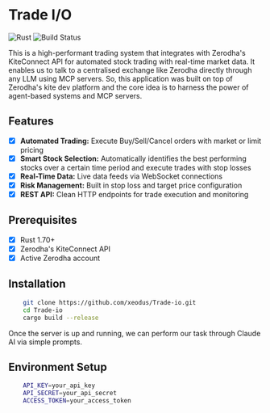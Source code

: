 # Trade I/O

![Rust](https://img.shields.io/badge/Rust-006845?style=flat&logo=rust&logoColor=white&labelColor=333333)
![Build Status](https://github.com/xeodus/Trade-io/actions/workflows/ci.yml/badge.svg)

This is a high-performant trading system that integrates with Zerodha's KiteConnect API for automated stock trading with real-time market data. It enables us to talk to a centralised exchange like Zerodha directly through any LLM using MCP servers. So, this application was built on top of Zerodha's kite dev platform and the core idea is to harness the power of agent-based systems and MCP servers.

## Features

- [x] **Automated Trading:** Execute Buy/Sell/Cancel orders with market or limit pricing
- [x] **Smart Stock Selection:** Automatically identifies the best performing stocks over a certain time period and execute trades with stop losses
- [x] **Real-Time Data:** Live data feeds via WebSocket connections
- [x] **Risk Management:** Built in stop loss and target price configuration
- [x] **REST API:** Clean HTTP endpoints for trade execution and monitoring

## Prerequisites
- [x] Rust 1.70+
- [x] Zerodha's KiteConnect API
- [X] Active Zerodha account

## Installation

```bash
    git clone https://github.com/xeodus/Trade-io.git
    cd Trade-io
    cargo build --release
```
Once the server is up and running, we can perform our task through Claude AI via simple prompts.
## Environment Setup

```bash
    API_KEY=your_api_key
    API_SECRET=your_api_secret
    ACCESS_TOKEN=your_access_token
```
